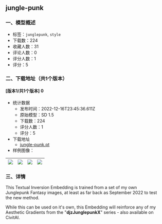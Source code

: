 ## jungle-punk
### 一、模型概述

- 标签：`junglepunk`, `style`
- 下载数：224
- 收藏人数：31
- 评论人数：0
- 评分人数：1
- 评分：5

### 二、下载地址（共1个版本）

#### [版本1/共1个版本] 0

- 统计数据
  - 发布时间：2022-12-16T23:45:36.611Z
  - 原始模型：SD 1.5
  - 下载数：224
  - 评分人数：1
  - 评分：5
- 下载地址
  - [jungle-punk.pt](https://civitai.com/api/download/models/1568)
- 样例图像：

| <img src="https://image.civitai.com/xG1nkqKTMzGDvpLrqFT7WA/20bfee46-c799-45a0-faad-604465873200/width=450/14213.jpeg" /> | <img src="https://image.civitai.com/xG1nkqKTMzGDvpLrqFT7WA/84c64c48-499f-4bd6-e7f3-be8969014700/width=450/14217.jpeg" /> | <img src="https://image.civitai.com/xG1nkqKTMzGDvpLrqFT7WA/4d8c968b-d9eb-4388-dcff-5f173a9e5700/width=450/14212.jpeg" /> | <img src="https://image.civitai.com/xG1nkqKTMzGDvpLrqFT7WA/bf089d21-3348-4bb1-466a-df94607b5100/width=450/14216.jpeg" /> |
| ---- | ---- | ---- | ---- |


### 三、详情
<p>This Textual Inversion Embedding is trained from a set of my own Junglepunk Fantasy images, at least as far back as September 2022 to test the new method.</p><p>While this can be used on it's own, this Embedding will reinforce any of my Aesthetic Gradients from the "<strong>djzJunglepunkX</strong>" series - also available on CivitAI.</p>